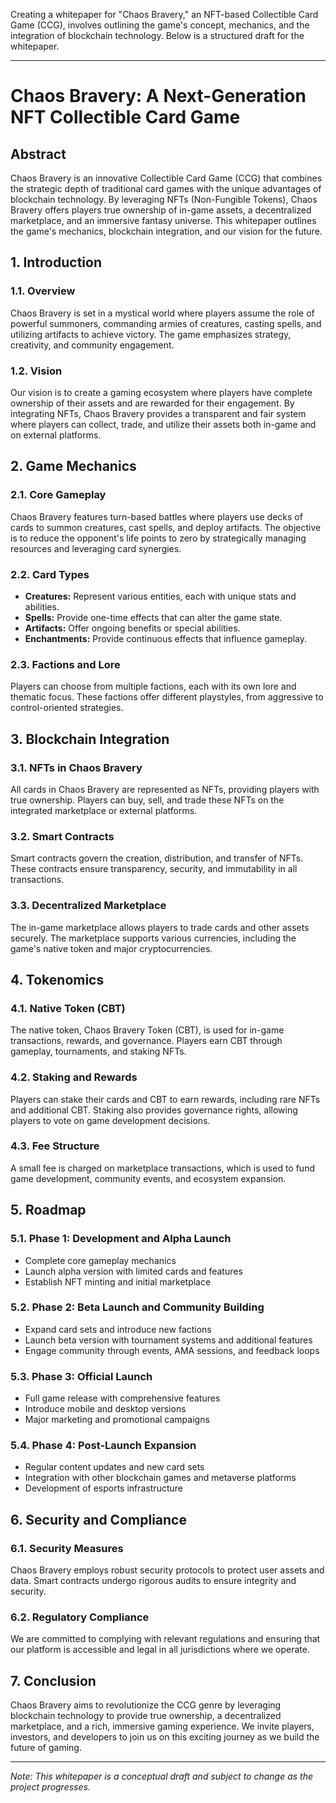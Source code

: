 Creating a whitepaper for "Chaos Bravery," an NFT-based Collectible Card Game (CCG), involves outlining the game's concept, mechanics, and the integration of blockchain technology. Below is a structured draft for the whitepaper.

---

# **Chaos Bravery: A Next-Generation NFT Collectible Card Game**

## **Abstract**

Chaos Bravery is an innovative Collectible Card Game (CCG) that combines the strategic depth of traditional card games with the unique advantages of blockchain technology. By leveraging NFTs (Non-Fungible Tokens), Chaos Bravery offers players true ownership of in-game assets, a decentralized marketplace, and an immersive fantasy universe. This whitepaper outlines the game's mechanics, blockchain integration, and our vision for the future.

## **1. Introduction**

### **1.1. Overview**
Chaos Bravery is set in a mystical world where players assume the role of powerful summoners, commanding armies of creatures, casting spells, and utilizing artifacts to achieve victory. The game emphasizes strategy, creativity, and community engagement.

### **1.2. Vision**
Our vision is to create a gaming ecosystem where players have complete ownership of their assets and are rewarded for their engagement. By integrating NFTs, Chaos Bravery provides a transparent and fair system where players can collect, trade, and utilize their assets both in-game and on external platforms.

## **2. Game Mechanics**

### **2.1. Core Gameplay**
Chaos Bravery features turn-based battles where players use decks of cards to summon creatures, cast spells, and deploy artifacts. The objective is to reduce the opponent's life points to zero by strategically managing resources and leveraging card synergies.

### **2.2. Card Types**
- **Creatures:** Represent various entities, each with unique stats and abilities.
- **Spells:** Provide one-time effects that can alter the game state.
- **Artifacts:** Offer ongoing benefits or special abilities.
- **Enchantments:** Provide continuous effects that influence gameplay.

### **2.3. Factions and Lore**
Players can choose from multiple factions, each with its own lore and thematic focus. These factions offer different playstyles, from aggressive to control-oriented strategies.

## **3. Blockchain Integration**

### **3.1. NFTs in Chaos Bravery**
All cards in Chaos Bravery are represented as NFTs, providing players with true ownership. Players can buy, sell, and trade these NFTs on the integrated marketplace or external platforms.

### **3.2. Smart Contracts**
Smart contracts govern the creation, distribution, and transfer of NFTs. These contracts ensure transparency, security, and immutability in all transactions.

### **3.3. Decentralized Marketplace**
The in-game marketplace allows players to trade cards and other assets securely. The marketplace supports various currencies, including the game's native token and major cryptocurrencies.

## **4. Tokenomics**

### **4.1. Native Token (CBT)**
The native token, Chaos Bravery Token (CBT), is used for in-game transactions, rewards, and governance. Players earn CBT through gameplay, tournaments, and staking NFTs.

### **4.2. Staking and Rewards**
Players can stake their cards and CBT to earn rewards, including rare NFTs and additional CBT. Staking also provides governance rights, allowing players to vote on game development decisions.

### **4.3. Fee Structure**
A small fee is charged on marketplace transactions, which is used to fund game development, community events, and ecosystem expansion.

## **5. Roadmap**

### **5.1. Phase 1: Development and Alpha Launch**
- Complete core gameplay mechanics
- Launch alpha version with limited cards and features
- Establish NFT minting and initial marketplace

### **5.2. Phase 2: Beta Launch and Community Building**
- Expand card sets and introduce new factions
- Launch beta version with tournament systems and additional features
- Engage community through events, AMA sessions, and feedback loops

### **5.3. Phase 3: Official Launch**
- Full game release with comprehensive features
- Introduce mobile and desktop versions
- Major marketing and promotional campaigns

### **5.4. Phase 4: Post-Launch Expansion**
- Regular content updates and new card sets
- Integration with other blockchain games and metaverse platforms
- Development of esports infrastructure

## **6. Security and Compliance**

### **6.1. Security Measures**
Chaos Bravery employs robust security protocols to protect user assets and data. Smart contracts undergo rigorous audits to ensure integrity and security.

### **6.2. Regulatory Compliance**
We are committed to complying with relevant regulations and ensuring that our platform is accessible and legal in all jurisdictions where we operate.

## **7. Conclusion**

Chaos Bravery aims to revolutionize the CCG genre by leveraging blockchain technology to provide true ownership, a decentralized marketplace, and a rich, immersive gaming experience. We invite players, investors, and developers to join us on this exciting journey as we build the future of gaming.

---

*Note: This whitepaper is a conceptual draft and subject to change as the project progresses.*
